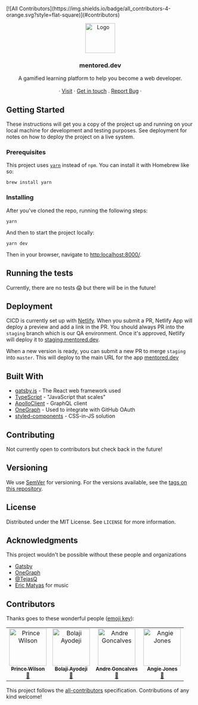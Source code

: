 <br />
[![All Contributors](https://img.shields.io/badge/all_contributors-4-orange.svg?style=flat-square)](#contributors)
<p align="center">
  <a href="https://mentored.dev">
    <img src="https://res.cloudinary.com/dobfxs62e/image/upload/v1560467950/mentored.dev/icon-book.svg" alt="Logo" width="80" height="80">
  </a>

  <h3 align="center">mentored.dev</h3>

  <p align="center">
    A gamified learning platform to help you become a web developer.
    <br />
    <br />
    ·
    <a href="https://mentored.dev">Visit</a>
    ·
    <a href="https://twitter.com/jsjoeio">Get in touch</a>
    .
    <a href="https://github.com/jsjoeio/mentored.dev/issues">Report Bug</a>
    ·
  </p>
</p>

## Getting Started

These instructions will get you a copy of the project up and running on your local machine for development and testing purposes. See deployment for notes on how to deploy the project on a live system.

### Prerequisites

This project uses [`yarn`](https://yarnpkg.com/en/) instead of `npm`. You can install it with Homebrew like so:

```
brew install yarn
```

### Installing

After you've cloned the repo, running the following steps:

```
yarn
```

And then to start the project locally:

```
yarn dev
```

Then in your browser, navigate to [http:localhost:8000/](http:localhost:8000/).

## Running the tests

Currently, there are no tests :scream: but there will be in the future!

## Deployment

CICD is currently set up with [Netlify](https://www.netlify.com/). When you submit a PR, Netlify App will deploy a preview and add a link in the PR. You should always PR into the `staging` branch which is our QA environment. Once it's approved, Netlify will deploy it to [staging.mentored.dev](https://staging.mentored.dev).

When a new version is ready, you can submit a new PR to merge `staging` into `master`. This will deploy to the main URL for the app [mentored.dev](https://mentored.dev)

## Built With

- [gatsby.js](https://www.gatsbyjs.org/) - The React web framework used
- [TypeScript](https://www.typescriptlang.org/) - "JavaScript that scales"
- [ApolloClient](https://www.apollographql.com/) - GraphQL client
- [OneGraph](https://www.onegraph.com/) - Used to integrate with GitHub OAuth
- [styled-components](https://www.styled-components.com/) - CSS-in-JS solution

## Contributing

Not currently open to contributors but check back in the future!

## Versioning

We use [SemVer](http://semver.org/) for versioning. For the versions available, see the [tags on this repository](https://github.com/jsjoeio/mentored.dev/tags).

## License

Distributed under the MIT License. See `LICENSE` for more information.

## Acknowledgments

This project wouldn't be possible without these people and organizations

- [Gatsby](https://gatsby.org)
- [OneGraph](https://www.onegraph.com/)
- [@TejasQ](https://github.com/TejasQ)
- [Eric Matyas](https://www.soundimage.org) for music

## Contributors

Thanks goes to these wonderful people ([emoji key](https://allcontributors.org/docs/en/emoji-key)):

<!-- ALL-CONTRIBUTORS-LIST:START - Do not remove or modify this section -->
<!-- prettier-ignore -->
<table><tr><td align="center"><a href="https://maxcell.me"><img src="https://avatars1.githubusercontent.com/u/8431042?v=4" width="100px;" alt="Prince Wilson"/><br /><sub><b>Prince Wilson</b></sub></a><br /><a href="https://github.com/jsjoeio/mentored.dev/issues?q=author%3Amaxcell" title="Bug reports">🐛</a></td><td align="center"><a href="https://bolajiayodeji.com"><img src="https://avatars2.githubusercontent.com/u/30334776?v=4" width="100px;" alt="Bolaji Ayodeji"/><br /><sub><b>Bolaji Ayodeji</b></sub></a><br /><a href="https://github.com/jsjoeio/mentored.dev/issues?q=author%3ABolajiAyodeji" title="Bug reports">🐛</a></td><td align="center"><a href="https://github.com/andregce"><img src="https://avatars1.githubusercontent.com/u/25963571?v=4" width="100px;" alt="Andre Goncalves"/><br /><sub><b>Andre Goncalves</b></sub></a><br /><a href="https://github.com/jsjoeio/mentored.dev/issues?q=author%3Aandregce" title="Bug reports">🐛</a></td><td align="center"><a href="http://angiejones.tech"><img src="https://avatars0.githubusercontent.com/u/15972783?v=4" width="100px;" alt="Angie Jones"/><br /><sub><b>Angie Jones</b></sub></a><br /><a href="https://github.com/jsjoeio/mentored.dev/issues?q=author%3Aangiejones" title="Bug reports">🐛</a></td></tr></table>

<!-- ALL-CONTRIBUTORS-LIST:END -->

This project follows the [all-contributors](https://github.com/all-contributors/all-contributors) specification. Contributions of any kind welcome!